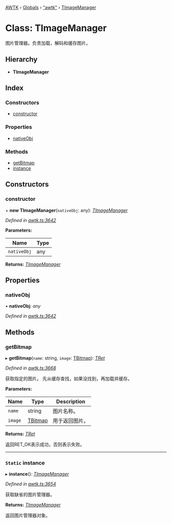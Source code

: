 [AWTK](../README.md) › [Globals](../globals.md) › ["awtk"](../modules/_awtk_.md) › [TImageManager](_awtk_.timagemanager.md)

# Class: TImageManager

图片管理器。负责加载，解码和缓存图片。

## Hierarchy

* **TImageManager**

## Index

### Constructors

* [constructor](_awtk_.timagemanager.md#constructor)

### Properties

* [nativeObj](_awtk_.timagemanager.md#nativeobj)

### Methods

* [getBitmap](_awtk_.timagemanager.md#getbitmap)
* [instance](_awtk_.timagemanager.md#static-instance)

## Constructors

###  constructor

\+ **new TImageManager**(`nativeObj`: any): *[TImageManager](_awtk_.timagemanager.md)*

*Defined in [awtk.ts:3642](https://github.com/zlgopen/awtk-binding/blob/2f56731/tools/code_gen/js/output/awtk.ts#L3642)*

**Parameters:**

Name | Type |
------ | ------ |
`nativeObj` | any |

**Returns:** *[TImageManager](_awtk_.timagemanager.md)*

## Properties

###  nativeObj

• **nativeObj**: *any*

*Defined in [awtk.ts:3642](https://github.com/zlgopen/awtk-binding/blob/2f56731/tools/code_gen/js/output/awtk.ts#L3642)*

## Methods

###  getBitmap

▸ **getBitmap**(`name`: string, `image`: [TBitmap](_awtk_.tbitmap.md)): *[TRet](../enums/_awtk_.tret.md)*

*Defined in [awtk.ts:3668](https://github.com/zlgopen/awtk-binding/blob/2f56731/tools/code_gen/js/output/awtk.ts#L3668)*

获取指定的图片。 先从缓存查找，如果没找到，再加载并缓存。

**Parameters:**

Name | Type | Description |
------ | ------ | ------ |
`name` | string | 图片名称。 |
`image` | [TBitmap](_awtk_.tbitmap.md) | 用于返回图片。  |

**Returns:** *[TRet](../enums/_awtk_.tret.md)*

返回RET_OK表示成功，否则表示失败。

___

### `Static` instance

▸ **instance**(): *[TImageManager](_awtk_.timagemanager.md)*

*Defined in [awtk.ts:3654](https://github.com/zlgopen/awtk-binding/blob/2f56731/tools/code_gen/js/output/awtk.ts#L3654)*

获取缺省的图片管理器。

**Returns:** *[TImageManager](_awtk_.timagemanager.md)*

返回图片管理器对象。
